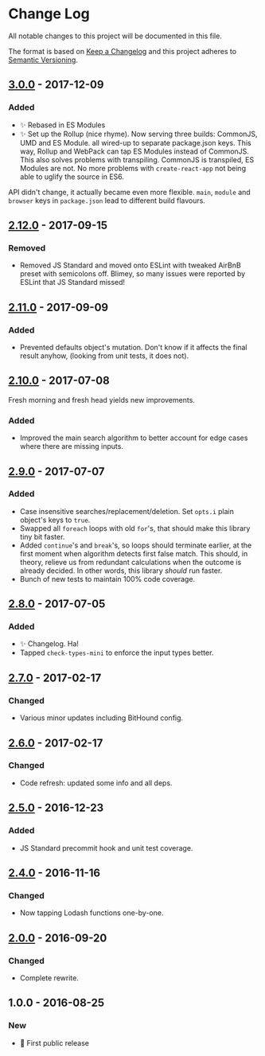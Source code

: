 # Change Log
All notable changes to this project will be documented in this file.

The format is based on [Keep a Changelog](http://keepachangelog.com/)
and this project adheres to [Semantic Versioning](http://semver.org/).

## [3.0.0] - 2017-12-09
### Added
- ✨ Rebased in ES Modules
- ✨ Set up the Rollup (nice rhyme). Now serving three builds: CommonJS, UMD and ES Module. all wired-up to separate package.json keys. This way, Rollup and WebPack can tap ES Modules instead of CommonJS. This also solves problems with transpiling. CommonJS is transpiled, ES Modules are not. No more problems with `create-react-app` not being able to uglify the source in ES6.

API didn't change, it actually became even more flexible. `main`, `module` and `browser` keys in `package.json` lead to different build flavours.

## [2.12.0] - 2017-09-15
### Removed
- Removed JS Standard and moved onto ESLint with tweaked AirBnB preset with semicolons off. Blimey, so many issues were reported by ESLint that JS Standard missed!

## [2.11.0] - 2017-09-09
### Added
- Prevented defaults object's mutation. Don't know if it affects the final result anyhow, (looking from unit tests, it does not).

## [2.10.0] - 2017-07-08

Fresh morning and fresh head yields new improvements.

### Added
- Improved the main search algorithm to better account for edge cases where there are missing inputs.

## [2.9.0] - 2017-07-07
### Added
- Case insensitive searches/replacement/deletion. Set `opts.i` plain object's keys to `true`.
- Swapped all `foreach` loops with old `for`'s, that should make this library tiny bit faster.
- Added `continue`'s and `break`'s, so loops should terminate earlier, at the first moment when algorithm detects first false match. This should, in theory, relieve us from redundant calculations when the outcome is already decided. In other words, this library _should_ run faster.
- Bunch of new tests to maintain 100% code coverage.

## [2.8.0] - 2017-07-05
### Added
- ✨ Changelog. Ha!
- Tapped `check-types-mini` to enforce the input types better.

## [2.7.0] - 2017-02-17
### Changed
- Various minor updates including BitHound config.

## [2.6.0] - 2017-02-17
### Changed
- Code refresh: updated some info and all deps.

## [2.5.0] - 2016-12-23
### Added
- JS Standard precommit hook and unit test coverage.

## [2.4.0] - 2016-11-16
### Changed
- Now tapping Lodash functions one-by-one.

## [2.0.0] - 2016-09-20
### Changed
- Complete rewrite.

## 1.0.0 - 2016-08-25
### New
- 🌟 First public release

[2.0.0]: https://github.com/codsen/easy-replace/compare/v1.0.0...v2.0.0
[2.4.0]: https://github.com/codsen/easy-replace/compare/v2.0.0...v2.4.0
[2.5.0]: https://github.com/codsen/easy-replace/compare/v2.4.0...v2.5.0
[2.6.0]: https://github.com/codsen/easy-replace/compare/v2.5.0...v2.6.0
[2.7.0]: https://github.com/codsen/easy-replace/compare/v2.6.0...v2.7.0
[2.8.0]: https://github.com/codsen/easy-replace/compare/v2.7.0...v2.8.0
[2.9.0]: https://github.com/codsen/easy-replace/compare/v2.8.0...v2.9.0
[2.10.0]: https://github.com/codsen/easy-replace/compare/v2.9.0...v2.10.0
[2.11.0]: https://github.com/codsen/easy-replace/compare/v2.10.0...v2.11.0
[2.12.0]: https://github.com/codsen/easy-replace/compare/v2.11.0...v2.12.0
[3.0.0]: https://github.com/codsen/easy-replace/compare/v2.12.0...v3.0.0
